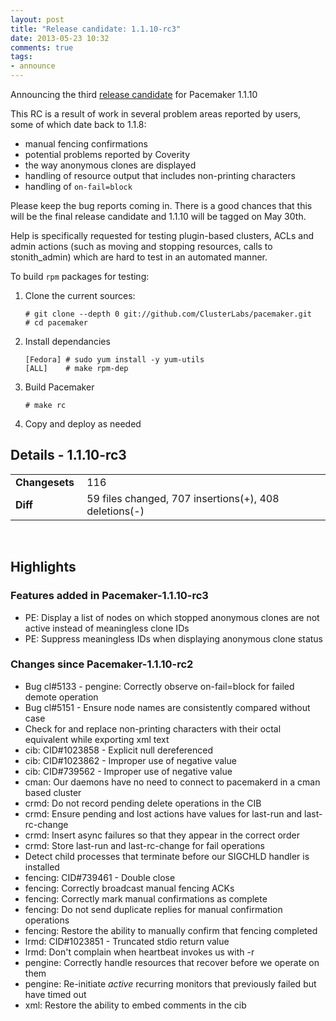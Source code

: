 ```yaml
---
layout: post
title: "Release candidate: 1.1.10-rc3"
date: 2013-05-23 10:32
comments: true
tags:
- announce
---
```


Announcing the third [release candidate](/blog/2013/release-candidate-1-dot-1-10-rc1/) for Pacemaker 1.1.10

This RC is a result of work in several problem areas reported by users, some of which date back to 1.1.8: 

* manual fencing confirmations
* potential problems reported by Coverity
* the way anonymous clones are displayed
* handling of resource output that includes non-printing characters
* handling of `on-fail=block`

Please keep the bug reports coming in.  There is a good chances that
this will be the final release candidate and 1.1.10 will be tagged on
May 30th.

Help is specifically requested for testing plugin-based clusters, ACLs
and admin actions (such as moving and stopping resources, calls to
stonith_admin) which are hard to test in an automated manner.

To build `rpm` packages for testing:

1. Clone the current sources:

       # git clone --depth 0 git://github.com/ClusterLabs/pacemaker.git
       # cd pacemaker

1. Install dependancies

       [Fedora] # sudo yum install -y yum-utils
       [ALL]	# make rpm-dep

1. Build Pacemaker

       # make rc

1. Copy and deploy as needed

## Details - 1.1.10-rc3

<table>
  <tr><td><strong>Changesets&nbsp;</strong></td> <td>116</td></tr>
  <tr><td><strong>Diff</strong></td> <td>59 files changed, 707 insertions(+), 408 deletions(-)</td></tr>
</table>
<br/>

## Highlights
### Features added in Pacemaker-1.1.10-rc3

  * PE: Display a list of nodes on which stopped anonymous clones are not active instead of meaningless clone IDs
  * PE: Suppress meaningless IDs when displaying anonymous clone status

### Changes since Pacemaker-1.1.10-rc2

  + Bug cl#5133 - pengine: Correctly observe on-fail=block for failed demote operation
  + Bug cl#5151 - Ensure node names are consistently compared without case
  + Check for and replace non-printing characters with their octal equivalent while exporting xml text
  + cib: CID#1023858 - Explicit null dereferenced
  + cib: CID#1023862 - Improper use of negative value
  + cib: CID#739562 - Improper use of negative value
  + cman: Our daemons have no need to connect to pacemakerd in a cman based cluster
  + crmd: Do not record pending delete operations in the CIB
  + crmd: Ensure pending and lost actions have values for last-run and last-rc-change
  + crmd: Insert async failures so that they appear in the correct order
  + crmd: Store last-run and last-rc-change for fail operations
  + Detect child processes that terminate before our SIGCHLD handler is installed
  + fencing: CID#739461 - Double close
  + fencing: Correctly broadcast manual fencing ACKs
  + fencing: Correctly mark manual confirmations as complete
  + fencing: Do not send duplicate replies for manual confirmation operations
  + fencing: Restore the ability to manually confirm that fencing completed
  + lrmd: CID#1023851 - Truncated stdio return value
  + lrmd: Don't complain when heartbeat invokes us with -r
  + pengine: Correctly handle resources that recover before we operate on them
  + pengine: Re-initiate _active_ recurring monitors that previously failed but have timed out
  + xml: Restore the ability to embed comments in the cib
